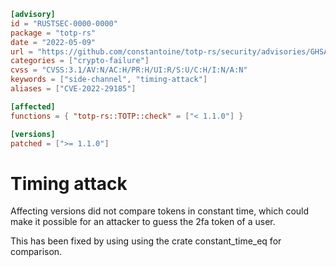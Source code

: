 ```toml
[advisory]
id = "RUSTSEC-0000-0000"
package = "totp-rs"
date = "2022-05-09"
url = "https://github.com/constantoine/totp-rs/security/advisories/GHSA-8vxv-2g8p-2249"
categories = ["crypto-failure"]
cvss = "CVSS:3.1/AV:N/AC:H/PR:H/UI:R/S:U/C:H/I:N/A:N"
keywords = ["side-channel", "timing-attack"]
aliases = ["CVE-2022-29185"]

[affected]
functions = { "totp-rs::TOTP::check" = ["< 1.1.0"] }

[versions]
patched = [">= 1.1.0"]
```

# Timing attack

Affecting versions did not compare tokens in constant time, which could make it possible for an attacker to guess the 2fa token of a user.

This has been fixed by using using the crate constant_time_eq for comparison.
